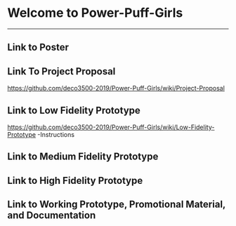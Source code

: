 # Welcome to Power-Puff-Girls
***

## Link to Poster

## Link To Project Proposal
https://github.com/deco3500-2019/Power-Puff-Girls/wiki/Project-Proposal

## Link to Low Fidelity Prototype
https://github.com/deco3500-2019/Power-Puff-Girls/wiki/Low-Fidelity-Prototype
-Instructions

## Link to Medium Fidelity Prototype

## Link to High Fidelity Prototype

## Link to Working Prototype, Promotional Material, and Documentation  
